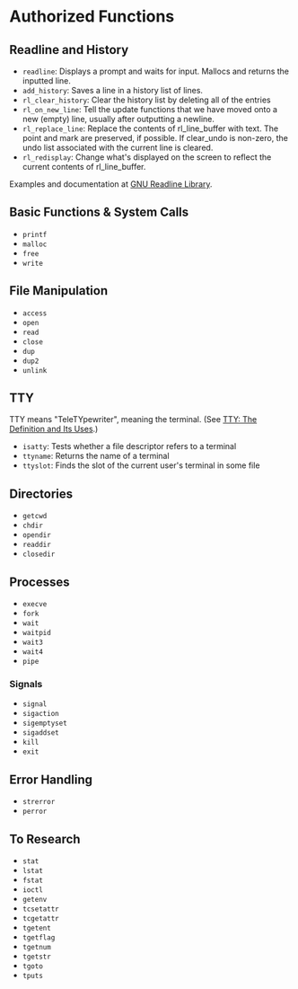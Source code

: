 # Authorized Functions

## Readline and History

* ```readline```: Displays a prompt and waits for input. Mallocs and returns the inputted line.
* ```add_history```: Saves a line in a history list of lines.
* ```rl_clear_history```: Clear the history list by deleting all of the entries
* ```rl_on_new_line```: Tell the update functions that we have moved onto a new (empty) line, usually after outputting a newline.
* ```rl_replace_line```: Replace the contents of rl_line_buffer with text. The point and mark are preserved, if possible. If clear_undo is non-zero, the undo list associated with the current line is cleared.
* ```rl_redisplay```: Change what's displayed on the screen to reflect the current contents of rl_line_buffer.

Examples and documentation at [GNU Readline Library](https://tiswww.case.edu/php/chet/readline/readline.html#SEC24).

## Basic Functions & System Calls

* ```printf```
* ```malloc```
* ```free```
* ```write```

## File Manipulation

* ```access```
* ```open```
* ```read```
* ```close```
* ```dup```
* ```dup2```
* ```unlink```

## TTY

TTY means "TeleTYpewriter", meaning the terminal. (See [TTY: The Definition and Its Uses](https://linuxhint.com/what-does-tty-stand-for/).)
* ```isatty```: Tests whether a file descriptor refers to a terminal
* ```ttyname```: Returns the name of a terminal
* ```ttyslot```: Finds the slot of the current user's terminal in some file

## Directories

* ```getcwd```
* ```chdir```
* ```opendir```
* ```readdir```
* ```closedir```

## Processes

* ```execve```
* ```fork```
* ```wait```
* ```waitpid```
* ```wait3```
* ```wait4```
* ```pipe```

### Signals

* ```signal```
* ```sigaction```
* ```sigemptyset```
* ```sigaddset```
* ```kill```
* ```exit```

## Error Handling

* ```strerror```
* ```perror```

## To Research

* ```stat```
* ```lstat```
* ```fstat```
* ```ioctl```
* ```getenv```
* ```tcsetattr```
* ```tcgetattr```
* ```tgetent```
* ```tgetflag```
* ```tgetnum```
* ```tgetstr```
* ```tgoto```
* ```tputs```
